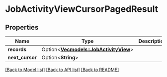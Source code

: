 # JobActivityViewCursorPagedResult

## Properties

Name | Type | Description | Notes
------------ | ------------- | ------------- | -------------
**records** | Option<[**Vec<models::JobActivityView>**](JobActivityView.md)> |  | [optional]
**next_cursor** | Option<**String**> |  | [optional]

[[Back to Model list]](../README.md#documentation-for-models) [[Back to API list]](../README.md#documentation-for-api-endpoints) [[Back to README]](../README.md)


